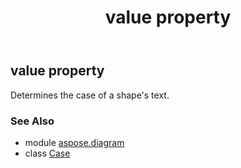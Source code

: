 ﻿---
title: value property
second_title: Aspose.Diagram for Python via .NET API References
description: 
type: docs
weight: 50
url: /python-net/aspose.diagram/case/value/
is_root: false
---

## value property


Determines the case of a shape's text.

### See Also
* module [aspose.diagram](../../)
* class [Case](/diagram/python-net/aspose.diagram/case)

